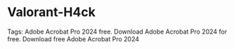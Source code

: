 # Valorant-H4ck
Tags: Adobe Acrobat Pro 2024 free. Download Adobe Acrobat Pro 2024 for free. Download free Adobe Acrobat Pro 2024
